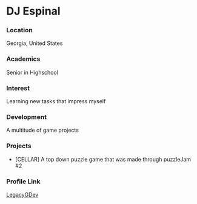# DJ Espinal

### Location

Georgia, United States

### Academics

Senior in Highschool

### Interest

Learning new tasks that impress myself

### Development

A multitude of game projects

### Projects

- [CELLAR] A top down puzzle game that was made through puzzleJam #2

### Profile Link

[LegacyGDev](https://github.com/LegacyGDev)
